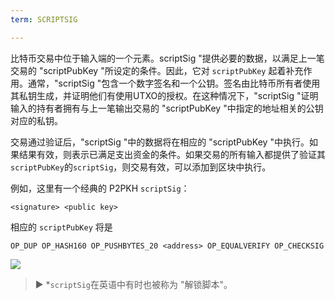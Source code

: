 ```yaml
---
term: SCRIPTSIG

---
```

比特币交易中位于输入端的一个元素。scriptSig "提供必要的数据，以满足上一笔交易的 "scriptPubKey "所设定的条件。因此，它对 `scriptPubKey` 起着补充作用。通常，"scriptSig "包含一个数字签名和一个公钥。签名由比特币所有者使用其私钥生成，并证明他们有使用UTXO的授权。在这种情况下，"scriptSig "证明输入的持有者拥有与上一笔输出交易的 "scriptPubKey "中指定的地址相关的公钥对应的私钥。

交易通过验证后，"scriptSig "中的数据将在相应的 "scriptPubKey "中执行。如果结果有效，则表示已满足支出资金的条件。如果交易的所有输入都提供了验证其`scriptPubKey`的`scriptSig`，则交易有效，可以添加到区块中执行。

例如，这里有一个经典的 P2PKH `scriptSig`：

```text
<signature> <public key>
```

相应的 `scriptPubKey` 将是

```text
OP_DUP OP_HASH160 OP_PUSHBYTES_20 <address> OP_EQUALVERIFY OP_CHECKSIG
```

![](../../dictionnaire/assets/35.webp)

> ► *`scriptSig`在英语中有时也被称为 "解锁脚本"。
